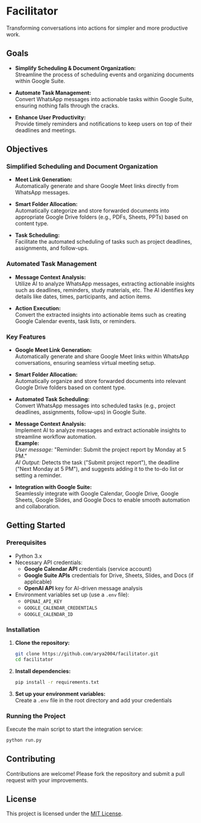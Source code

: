 

# Facilitator

Transforming conversations into actions for simpler and more productive work.

## Goals

- **Simplify Scheduling & Document Organization:**  
  Streamline the process of scheduling events and organizing documents within Google Suite.
  
- **Automate Task Management:**  
  Convert WhatsApp messages into actionable tasks within Google Suite, ensuring nothing falls through the cracks.
  
- **Enhance User Productivity:**  
  Provide timely reminders and notifications to keep users on top of their deadlines and meetings.

## Objectives

### Simplified Scheduling and Document Organization

- **Meet Link Generation:**  
  Automatically generate and share Google Meet links directly from WhatsApp messages.

- **Smart Folder Allocation:**  
  Automatically categorize and store forwarded documents into appropriate Google Drive folders (e.g., PDFs, Sheets, PPTs) based on content type.

- **Task Scheduling:**  
  Facilitate the automated scheduling of tasks such as project deadlines, assignments, and follow-ups.

### Automated Task Management

- **Message Context Analysis:**  
  Utilize AI to analyze WhatsApp messages, extracting actionable insights such as deadlines, reminders, study materials, etc. The AI identifies key details like dates, times, participants, and action items.

- **Action Execution:**  
  Convert the extracted insights into actionable items such as creating Google Calendar events, task lists, or reminders.

### Key Features

- **Google Meet Link Generation:**  
  Automatically generate and share Google Meet links within WhatsApp conversations, ensuring seamless virtual meeting setup.

- **Smart Folder Allocation:**  
  Automatically organize and store forwarded documents into relevant Google Drive folders based on content type.

- **Automated Task Scheduling:**  
  Convert WhatsApp messages into scheduled tasks (e.g., project deadlines, assignments, follow-ups) in Google Suite.

- **Message Context Analysis:**  
  Implement AI to analyze messages and extract actionable insights to streamline workflow automation.  
  **Example:**  
  *User message:* "Reminder: Submit the project report by Monday at 5 PM."  
  *AI Output:* Detects the task ("Submit project report"), the deadline ("Next Monday at 5 PM"), and suggests adding it to the to-do list or setting a reminder.



- **Integration with Google Suite:**  
  Seamlessly integrate with Google Calendar, Google Drive, Google Sheets, Google Slides, and Google Docs to enable smooth automation and collaboration.

## Getting Started

### Prerequisites

- Python 3.x
- Necessary API credentials:
  - **Google Calendar API** credentials (service account)
  - **Google Suite APIs** credentials for Drive, Sheets, Slides, and Docs (if applicable)
  - **OpenAI API** key for AI-driven message analysis
- Environment variables set up (use a `.env` file):
  - `OPENAI_API_KEY`
  - `GOOGLE_CALENDAR_CREDENTIALS`
  - `GOOGLE_CALENDAR_ID`

### Installation

1. **Clone the repository:**

   ```bash
   git clone https://github.com/arya2004/facilitator.git
   cd facilitator
   ```

2. **Install dependencies:**

   ```bash
   pip install -r requirements.txt
   ```

3. **Set up your environment variables:**  
   Create a `.env` file in the root directory and add your credentials

### Running the Project

Execute the main script to start the integration service:

```bash
python run.py
```

## Contributing

Contributions are welcome! Please fork the repository and submit a pull request with your improvements.

## License

This project is licensed under the [MIT License](LICENSE).
